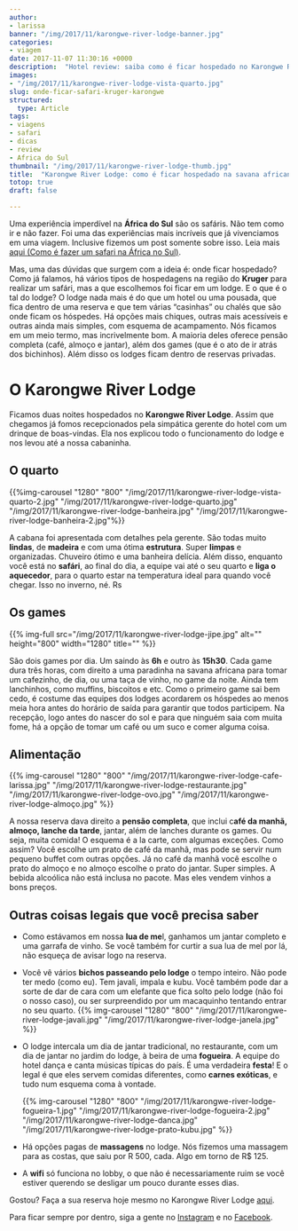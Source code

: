 ```yaml
---
author:
- larissa
banner: "/img/2017/11/karongwe-river-lodge-banner.jpg"
categories:
- viagem
date: 2017-11-07 11:30:16 +0000
description:  "Hotel review: saiba como é ficar hospedado no Karongwe River Lodge, na África do Sul"
images:
- "/img/2017/11/karongwe-river-lodge-vista-quarto.jpg"
slug: onde-ficar-safari-kruger-karongwe
structured:
  type: Article
tags:
- viagens
- safari
- dicas
- review
- Africa do Sul
thumbnail: "/img/2017/11/karongwe-river-lodge-thumb.jpg"
title:  "Karongwe River Lodge: como é ficar hospedado na savana africana"
totop: true
draft: false

---
```





Uma experiência imperdível na **África do Sul** são os safáris. Não tem como ir e não fazer. Foi uma das experiências mais incríveis que já vivenciamos em uma viagem. Inclusive fizemos um post somente sobre isso. Leia mais [aqui (Como é fazer um safari na África no Sul)](http://debacontudo.com.br/viagem/dicas-melhor-safari-africa-do-sul/).


Mas, uma das dúvidas que surgem com a ideia é: onde ficar hospedado? Como já falamos, há vários tipos de hospedagens na região do **Kruger** para realizar um safári, mas a que escolhemos foi ficar em um lodge. E o que é o tal do lodge? O lodge nada mais é do que um hotel ou uma pousada, que fica dentro de uma reserva e que tem várias “casinhas” ou chalés que são onde ficam os hóspedes. Há opções mais chiques, outras mais acessíveis e outras ainda mais simples, com esquema de acampamento. Nós ficamos em um meio termo, mas incrivelmente bom. A maioria deles oferece pensão completa (café, almoço e jantar), além dos games (que é o ato de ir atrás dos bichinhos). Além disso os lodges ficam dentro de reservas privadas.

# O Karongwe River Lodge

Ficamos duas noites hospedados no **Karongwe River Lodge**. Assim que chegamos já fomos recepcionados pela simpática gerente do hotel com um drinque de boas-vindas. Ela nos explicou todo o funcionamento do lodge e nos levou até a nossa cabaninha.

## O quarto

{{%img-carousel "1280" "800" "/img/2017/11/karongwe-river-lodge-vista-quarto-2.jpg" "/img/2017/11/karongwe-river-lodge-quarto.jpg" "/img/2017/11/karongwe-river-lodge-banheira.jpg"  "/img/2017/11/karongwe-river-lodge-banheira-2.jpg"%}}

A cabana foi apresentada com detalhes pela gerente. São todas muito **lindas**, de **madeira** e com uma ótima **estrutura**. Super **limpas** e organizadas. Chuveiro ótimo e uma banheira delícia. Além disso, enquanto você está no **safári**, ao final do dia, a equipe vai até o seu quarto e **liga o aquecedor**, para o quarto estar na temperatura ideal para quando você chegar. Isso no inverno, né. Rs

## Os games

{{% img-full src="/img/2017/11/karongwe-river-lodge-jipe.jpg" alt=""  height="800" width="1280" title=""  %}}

São dois games por dia. Um saindo às **6h** e outro às **15h30**. Cada game dura três horas, com direito a uma paradinha na savana africana para tomar um cafezinho, de dia, ou uma taça de vinho, no game da noite. Ainda tem lanchinhos, como muffins, biscoitos e etc. Como o primeiro game sai bem cedo, é costume das equipes dos lodges acordarem os hóspedes ao menos meia hora antes do horário de saída para garantir que todos participem. Na recepção, logo antes do nascer do sol e para que ninguém saia com muita fome, há a opção de tomar um café ou um suco e comer alguma coisa.

## Alimentação

{{% img-carousel "1280" "800" "/img/2017/11/karongwe-river-lodge-cafe-larissa.jpg" "/img/2017/11/karongwe-river-lodge-restaurante.jpg"  "/img/2017/11/karongwe-river-lodge-ovo.jpg" "/img/2017/11/karongwe-river-lodge-almoço.jpg" %}}

A nossa reserva dava direito a **pensão completa**, que inclui c**afé da manhã, almoço, lanche da tarde**, jantar, além de lanches durante os games. Ou seja, muita comida! O esquema é a la carte, com algumas exceções. Como assim? Você escolhe um prato de café da manhã, mas pode se servir num pequeno buffet com outras opções. Já no café da manhã você escolhe o prato do almoço e no almoço escolhe o prato do jantar. Super simples. A bebida alcoólica não está inclusa no pacote. Mas eles vendem vinhos a bons preços.


## Outras coisas legais que você precisa saber

- Como estávamos em nossa **lua de me**l, ganhamos um jantar completo e uma garrafa de vinho. Se você também for curtir a sua lua de mel por lá, não esqueça de avisar logo na reserva.

- Você vê vários **bichos passeando pelo lodge** o tempo inteiro. Não pode ter medo (como eu). Tem javali, impala e kubu. Você também pode dar a sorte de dar de cara com um elefante que fica solto pelo lodge (não foi o nosso caso), ou ser surpreendido por um macaquinho tentando entrar no seu quarto.
  {{% img-carousel "1280" "800" "/img/2017/11/karongwe-river-lodge-javali.jpg" "/img/2017/11/karongwe-river-lodge-janela.jpg" %}}

- O lodge intercala um dia de jantar tradicional, no restaurante, com um dia de jantar no jardim do lodge, à beira de uma **fogueira**. A equipe do hotel dança e canta músicas típicas do país. É uma verdadeira **festa**! E o legal é que eles servem comidas diferentes, como **carnes exóticas**, e tudo num esquema coma à vontade. 

  {{% img-carousel "1280" "800" "/img/2017/11/karongwe-river-lodge-fogueira-1.jpg" "/img/2017/11/karongwe-river-lodge-fogueira-2.jpg"  "/img/2017/11/karongwe-river-lodge-danca.jpg" "/img/2017/11/karongwe-river-lodge-prato-kubu.jpg" %}}

- Há opções pagas de **massagens** no lodge. Nós fizemos uma massagem para as costas, que saiu por R 500, cada. Algo em torno de R$ 125.

- A **wifi** só funciona no lobby, o que não é necessariamente ruim se você estiver querendo se desligar um pouco durante esses dias.

Gostou?
Faça a sua reserva hoje mesmo no Karongwe River Lodge [aqui](http://www.booking.com/hotel/za/karongwe-river-lodge.html?aid=1417486&no_rooms=1&group_adults=1). 



Para ficar sempre por dentro, siga a gente no [Instagram](https://www.instagram.com/casaldebacontudo/) e no [Facebook](https://www.facebook.com/debacontudo). 
